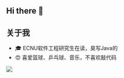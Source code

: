 ## Hi there 👋

<!--
**barret-yzh/barret-yzh** is a ✨ _special_ ✨ repository because its `README.md` (this file) appears on your GitHub profile.

Here are some ideas to get you started:

- 🔭 I’m currently working on ...
- 🌱 I’m currently learning ...
- 👯 I’m looking to collaborate on ...
- 🤔 I’m looking for help with ...
- 💬 Ask me about ...
- 📫 How to reach me: ...
- 😄 Pronouns: ...
- ⚡ Fun fact: ...
-->
## 关于我
- 🎓 ECNU软件工程研究生在读，臭写Java的
- 😍 喜爱篮球、乒乓球、音乐，不喜欢敲代码
<a href='#'>
  <img align="center" src='https://github-readme-stats.vercel.app/api?username=barret-yzh&show_icons=true&theme=flag-india&hide_border=true&count_private=true'>
<!--   <img align="center" src="https://github-readme-stats.vercel.app/api/top-langs/?username=barret-yzh&hide_border=true&layout=compact&langs_count=8" /> -->
</a>
